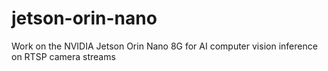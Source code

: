 # jetson-orin-nano
Work on the NVIDIA Jetson Orin Nano 8G for AI computer vision inference on RTSP camera streams
